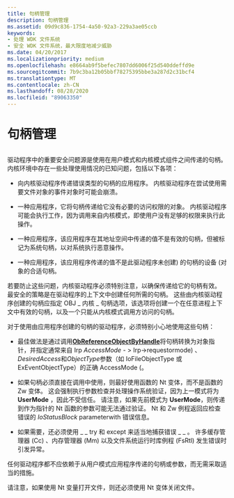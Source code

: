 ```yaml
---
title: 句柄管理
description: 句柄管理
ms.assetid: 09d9c836-1754-4a50-92a3-229a3ae05ccb
keywords:
- 处理 WDK 文件系统
- 安全 WDK 文件系统，最大限度地减少威胁
ms.date: 04/20/2017
ms.localizationpriority: medium
ms.openlocfilehash: e8664ab9f5befec7807dd6006f25d540ddeffd9e
ms.sourcegitcommit: 7b9c3ba12b05bbf78275395bbe3a287d2c31bcf4
ms.translationtype: MT
ms.contentlocale: zh-CN
ms.lasthandoff: 08/28/2020
ms.locfileid: "89063350"
---
```

# <a name="handle-management"></a>句柄管理


## <span id="ddk_handle_management_if"></span><span id="DDK_HANDLE_MANAGEMENT_IF"></span>


驱动程序中的重要安全问题源是使用在用户模式和内核模式组件之间传递的句柄。 内核环境中存在一些处理使用情况的已知问题，包括以下各项：

-   向内核驱动程序传递错误类型的句柄的应用程序。 内核驱动程序在尝试使用需要文件对象的事件对象时可能会崩溃。

-   一种应用程序，它将句柄传递给它没有必要的访问权限的对象。 内核驱动程序可能会执行工作，因为调用来自内核模式，即使用户没有足够的权限来执行此操作。

-   一种应用程序，该应用程序在其地址空间中传递的值不是有效的句柄，但被标记为系统句柄，以对系统执行恶意操作。

-   一种应用程序，该应用程序传递的值不是此驱动程序未创建) 的句柄的设备 (对象的合适句柄。

若要防止这些问题，内核驱动程序必须特别注意，以确保传递给它的句柄有效。 最安全的策略是在驱动程序的上下文中创建任何所需的句柄。 这些由内核驱动程序创建的句柄应指定 OBJ \_ 内核 \_ 句柄选项，该选项将创建一个在任意进程上下文中有效的句柄，以及一个只能从内核模式调用方访问的句柄。

对于使用由应用程序创建的句柄的驱动程序，必须特别小心地使用这些句柄：

-   最佳做法是通过调用[**ObReferenceObjectByHandle**](/windows-hardware/drivers/ddi/wdm/nf-wdm-obreferenceobjectbyhandle)将句柄转换为对象指针，并指定通常来自 Irp *AccessMode* - &gt; Irp->requestormode) 、 *DesiredAccess*和*ObjectType*参数（如 IoFileObjectType 或 ExEventObjectType）的正确 AccessMode (。

-   如果句柄必须直接在调用中使用，则最好使用函数的 Nt 变体，而不是函数的 Zw 变体。 这会强制执行参数检查并处理操作系统验证，因为上一模式将为 **UserMode** ，因此不受信任。 请注意，如果先前模式为 **UserMode**，则传递到作为指针的 Nt 函数的参数可能无法通过验证。 Nt 和 Zw 例程返回应检查错误的 *IoStatusBlock* parameterwith 错误信息。

-   如果需要，还必须使用 \_ \_ try 和 except 来适当地捕获错误 \_ \_ 。 许多缓存管理器 (Cc) 、内存管理器 (Mm) 以及文件系统运行时库例程 (FsRtl) 发生错误时引发异常。

任何驱动程序都不应依赖于从用户模式应用程序传递的句柄或参数，而无需采取适当的措施。

请注意，如果使用 Nt 变量打开文件，则还必须使用 Nt 变体关闭文件。

 

